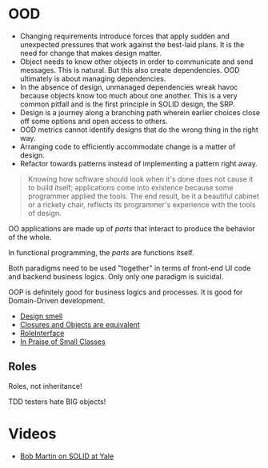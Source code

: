 # OOD

* Changing requirements introduce forces that apply sudden and unexpected pressures that work against the best-laid plans. It is the need for change that makes design matter.
* Object needs to know other objects in order to communicate and send messages. This is natural. But this also create dependencies. OOD ultimately is about managing dependencies.
* In the absence of design, unmanaged dependencies wreak havoc because objects know too much about one another. This is a very common pitfall and is the first principle in SOLID design, the SRP.
* Design is a journey along a branching path wherein earlier choices close off some options and open access to others.
* OOD metrics cannot identify designs that do the wrong thing in the right way.
* Arranging code to efficiently accommodate change is a matter of design.
* Refactor towards patterns instead of implementing a pattern right away.

> Knowing how software should look when it's done does not cause it to build itself; applications come into existence because some programmer applied the tools. The end result, be it a beautiful cabinet or a rickety chair, reflects its programmer's experience with the tools of design.

OO applications are made up of *parts* that interact to produce the behavior of the whole.

In functional programming, the *parts* are functions itself.

Both paradigms need to be used "together" in terms of front-end UI code and backend business logics. Only only one paradigm is suicidal.

OOP is definitely good for business logics and processes. It is good for Domain-Driven development.

* [Design smell](http://blog.ploeh.dk/2011/05/24/Poka-yokeDesignFromSmelltoFragrance/)
* [Closures and Objects are equivalent](http://c2.com/cgi/wiki?ClosuresAndObjectsAreEquivalent)
* [RoleInterface](http://martinfowler.com/bliki/RoleInterface.html)
* [In Praise of Small Classes](http://www.drdobbs.com/architecture-and-design/in-praise-of-small-classes/230300002)

## Roles

Roles, not inheritance!

TDD testers hate BIG objects!

# Videos

* [Bob Martin on SOLID at Yale](https://www.youtube.com/watch?v=QHnLmvDxGTY)